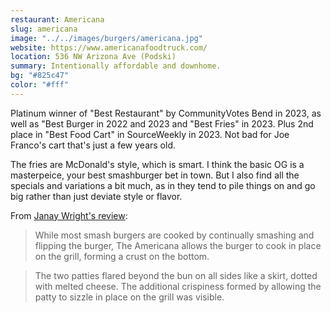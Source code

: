 ```yaml
---
restaurant: Americana
slug: americana
image: "../../images/burgers/americana.jpg"
website: https://www.americanafoodtruck.com/
location: 536 NW Arizona Ave (Podski)
summary: Intentionally affordable and downhome.
bg: "#825c47"
color: "#fff"
---
```


Platinum winner of "Best Restaurant" by CommunityVotes Bend in 2023, as well as "Best Burger in 2022 and 2023 and "Best Fries" in 2023. Plus 2nd place in "Best Food Cart" in SourceWeekly in 2023. Not bad for Joe Franco's cart that's just a few years old.

The fries are McDonald's style, which is smart. I think the basic OG is a masterpeice, your best smashburger bet in town. But I also find all the specials and variations a bit much, as in they tend to pile things on and go big rather than just deviate style or flavor.

From [Janay Wright's review](https://www.bendbulletin.com/lifestyle/enjoy-a-smash-burger-for-8-at-the-americana-food-truck-in-bend/article_8730e4a4-91ca-11ed-a896-672585f7e686.html):

> While most smash burgers are cooked by continually smashing and flipping the burger, The Americana allows the burger to cook in place on the grill, forming a crust on the bottom.

> The two patties flared beyond the bun on all sides like a skirt, dotted with melted cheese. The additional crispiness formed by allowing the patty to sizzle in place on the grill was visible.
